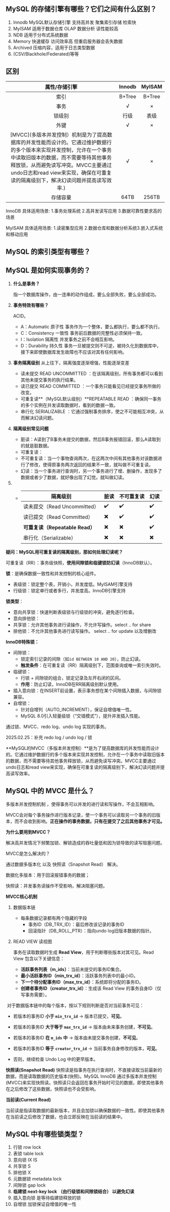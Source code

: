 ## **MySQL 的存储引擎有哪些？它们之间有什么区别？**

1. Innodb MySQL默认存储引擎 支持高并发 聚集索引存储 检索快
2. MyISAM 适用于数据仓库 OLAP 数据分析 读性能较高
3. NDB 适用于分布式系统数据
4. Memory 快速缓存 访问效率高 但重启服务器会丢失数据
5. Archived 压缩内容，适用于日志类型数据
6. (CSV/Blackhole/Federated)等等



## 区别



|                        属性/存储引擎                         | Innodb | MyISAM |
| :----------------------------------------------------------: | :----: | :----: |
|                             索引                             | B+Tree | B+Tree |
|                             事务                             |   √    |   ×    |
|                            锁级别                            |  行级  |  表级  |
|                             外键                             |   √    |   ×    |
| [MVCC](多版本并发控制）机制是为了提高数据库的并发性能而设计的。它通过维护数据行的多个版本来实现并发控制，允许在一个事务中读取旧版本的数据，而不需要等待其他事务释放锁，从而避免读写冲突。MVCC主要通过undo日志和read view来实现，确保在可重复读的隔离级别下，解决幻读问题并提高读写效率.) |   √    |   ×    |
|                           存储容量                           |  64TB  | 256TB  |



InnoDB
具体适用场景:
1.事务处理系统
2.高井发读写应用
3.数据可靠性要求高的场景

MyISAM
具体适用场景:
1.读密集型应用
2.数据仓库和数据分析系统3.嵌入式系统和移动应用



##  MySQL 的索引类型有哪些？











## MySQL 是如何实现事务的？



1. **什么是事务？**

   指一个数据库操作，由一连串的动作组成，要么全部失败，要么全部成功。

2. **事务特效有哪些？**

   ACID。

   - A：Automatic 原子性 事务作为一个整体，要么都执行，要么都不执行。
   - C：Consistency 一致性 事务前后数据的完整性必须保持一致。
   -  I：Isolation 隔离性 并发事务之前不会相互影响。
   - D：Durability 持久性 事务一旦被提交则不可逆，被持久化到数据库中，接下来即使数据库发生故障也不应该对其有任何影响。

3. **事务隔离级别** 从上往下，隔离强度逐渐增强，性能逐渐变差
   - 读未提交 READ UNCOMMITTED ：在该隔离级别，所有事务都可以看到其他未提交事务的执行结果。
   - 读已提交 READ COMMITTED ：一个事务只能看见已经提交事务所做的改变。
   - 可重复读**（MySQL默认级别）**REPEATABLE READ ：确保同一事务的多个实例在并发读取数据时，看到的数据一致。
   - 串行化 SERIALIZABLE ：它通过强制事务排序，使之不可能相互冲突，从而解决幻读问题。
4. **隔离级别常见问题**
   -  脏读：A读到了B事务未提交的数据，然后B事务报错回滚，那么A读取到的就是脏数据。
   - 可重复读：
   - 不可重复读：当一个事物查询两次，在这两次中间有其他事务对该数据进行了修改，使得原事务两次返回的结果不一致，就叫做不可重复读。
   - 幻读：当一个事务进行查询时，另一个事务进行了增、删操作，发现多了数据或者少了数据，就好像出现了幻觉。就叫做幻读。

3. - | 隔离级别                        | 脏读 | 不可重复读 | 幻读 |
     | ------------------------------- | ---- | ---------- | ---- |
     | 读未提交（Read Uncommitted）    | ✔️    | ✔️          | ✔️    |
     | 读已提交（Read Committed）      | ✖️    | ✔️          | ✔️    |
     | **可重复读（Repeatable Read）** | ✖️    | ✖️          | ✔️    |
     | 串行化（Serializable）          | ✖️    | ✖️          | ✖️    |



**疑问：MySQL用可重复读的隔离级别，那如何处理幻读呢？**

​	可重复读（RR）：事务级快照，**使用间隙锁和临键锁防幻读**（InnoDB默认）。



**锁**：是确保数据一致性和并发控制的核心组件。

- 表级锁：锁定整个表，开销小，并发度低。MyISAM引擎支持 
- 行级锁：锁定单行或者多行，并发度高。InnoDB引擎支持

**锁类型**：

- 意向共享锁：快速判断表级锁与行级锁的冲突，避免逐行检查。
- 意向排他锁：
- 共享锁：允许其他事务进行读操作，不允许写操作。select .. for share
- 排他锁：不允许其他事务进行读写操作。 select .. for update 以及增删改

**InnoDB特殊锁：**

- 间隙锁：
  - 锁定索引记录的间隙（如`id BETWEEN 10 AND 20`），防止幻读。
  - **触发条件**：在可重复读（RR）隔离级别下，范围查询或唯一索引失效时。
- 临键锁：
  - 行锁 + 间隙锁的组合，锁定记录及左开右闭的区间。
  - **作用**：防止幻读，InnoDB在RR隔离级别默认使用。
- 插入意向锁：在INSERT前设置，表示事务想在某个间隙插入数据，与间隙锁兼容。
- 自增锁：
  - 针对自增列（AUTO_INCREMENT），保证自增值唯一性。
  - MySQL 8.0引入轻量级锁（“交错模式”），提升并发插入性能。



通过锁、MVCC、redo log、undo log 实现的事务。

2025.02.25：补充 redo log / undo log / 锁



**MySQL的MVCC（多版本并发控制）**是为了提高数据库的并发性能而设计的。它通过维护数据行的多个版本来实现并发控制，允许在一个事务中读取旧版本的数据，而不需要等待其他事务释放锁，从而避免读写冲突。MVCC主要通过undo日志和read view来实现，确保在可重复读的隔离级别下，解决幻读问题并提高读写效率。





## MySQL 中的 MVCC 是什么？

多版本并发控制机制 ，使得事务可以并发的进行读和写操作，不会互相影响。

MVCC会对每个事务操作进行版本记录，使一个事务可以读取另一个事务的旧版本，而不会收到影响。**正在操作的事务数据，只有在提交了之后其他事务才可见。**



**为什么要用到MVCC？**

解决高并发情况下频繁加锁、解锁造成的吞吐量低和因为锁导致的读写阻塞问题。



MVCC是怎么解决的？

通过数据多版本化 以及 快照读（Snapshot Read） 解决。

数据化多版本：用于回滚报错事务的数据；

快照读：并发事务读操作不受影响，解决阻塞问题。





**MVCC核心机制**

1. 数据版本链

   - 每条数据记录都有两个隐藏的字段
     - 事务ID（DB_TRX_ID）：最后修改该记录的事务ID
     - 回滚指针（DB_ROLL_PTR）：指向undo log旧版本数据的指针。

2. READ VIEW 读视图

   事务在读取数据时生成 **Read View**，用于判断哪些版本对其可见。Read View 包含以下关键信息：

   - **活跃事务列表（m_ids）**：当前未提交的事务ID集合。
   - **最小活跃事务ID（min_trx_id）**：活跃事务列表中的最小ID。
   - **下一个待分配事务ID（max_trx_id）**：系统即将分配的事务ID。
   - **创建者事务ID（creator_trx_id）**：生成该 Read View 的事务自身ID（仅写事务需要）。

​	对于数据版本链中的每个版本，按以下规则判断是否对当前事务可见：

- 若版本的事务ID **小于 `min_trx_id`** → 版本已提交，**可见**。

- 若版本的事务ID **大于等于 `max_trx_id`** → 版本由未来事务创建，**不可见**。

- 若版本的事务ID **在 `m_ids` 中** → 版本由未提交事务创建，**不可见**。

- 若版本的事务ID **等于 `creator_trx_id`** → 当前事务自身修改的版本，**可见**。

- 否则，继续检查 Undo Log 中的更早版本。



**快照读(Snapshot Read)**
	快照读是指事务在执行查询时，不直接读取当前最新的数据，而是读取数据的历史版本(快照)。MySQL InnoDB 通过多版本并发控制(MVCC)来实现快照读。快照读只会返回在事务开始时可见的数据，即使其他事务在之后修改了这些数据，快照读也不会受影响。

**当前读(Current Read)**

​	当前读是指读取数据的最新版本，并且会加锁以确保数据的一致性。即使其他事务在当前读之后修改了数据，也会立即反映在当前读的结果中。





## MySQL 中有哪些锁类型？
1. 行锁 row lock
2. 表锁 table lock
3. 意向锁 IX IS
4. 共享锁 S
5. 排他锁 X
6. 元数据锁 metadata lock
7. 间隙锁 gap lock
8. **临建锁 next-key lock** **（由行级锁和间隙锁结合） 以避免幻读**
9. 插入意向锁 是等待临建锁释放的锁
10. 自增锁 加锁保证自增值的唯一性

